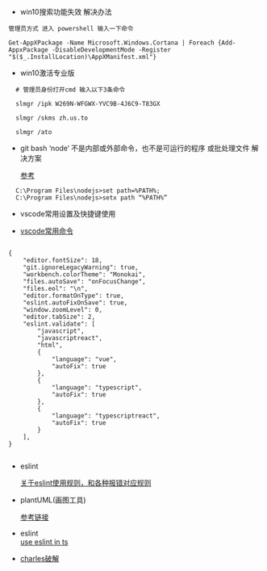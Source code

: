 <!--
 * @Author: zhangshipeng
 * @Description: 
 * @Date: 2021-01-04 13:53:08
 * @LastEditTime: 2021-01-15 11:50:18
-->


+ win10搜索功能失效 解决办法
```
管理员方式 进入 powershell 输入一下命令

Get-AppXPackage -Name Microsoft.Windows.Cortana | Foreach {Add-AppxPackage -DisableDevelopmentMode -Register "$($_.InstallLocation)\AppXManifest.xml"}

```
+ win10激活专业版

```
  # 管理员身份打开cmd 输入以下3条命令
  
  slmgr /ipk W269N-WFGWX-YVC9B-4J6C9-T83GX

  slmgr /skms zh.us.to

  slmgr /ato
```

+ git bash ‘node‘ 不是内部或外部命令，也不是可运行的程序 或批处理文件 解决方案

   [参考](https://blog.csdn.net/m0_37613019/article/details/108316113)
   
```
  C:\Program Files\nodejs>set path=%PATH%;
  C:\Program Files\nodejs>setx path “%PATH%”

```

+ vscode常用设置及快捷键使用

 - [vscode常用命令](https://blog.csdn.net/lhq186/article/details/78472081)

```
 
{
    "editor.fontSize": 18,
    "git.ignoreLegacyWarning": true,
    "workbench.colorTheme": "Monokai",
    "files.autoSave": "onFocusChange",
    "files.eol": "\n",
    "editor.formatOnType": true,
    "eslint.autoFixOnSave": true,
    "window.zoomLevel": 0,
    "editor.tabSize": 2,
    "eslint.validate": [
        "javascript",
        "javascriptreact",
        "html",
        {
            "language": "vue",
            "autoFix": true
        },
        {
            "language": "typescript",
            "autoFix": true
        },
        {
            "language": "typescriptreact",
            "autoFix": true
        }
    ],
}


```

+ eslint  

  [关于eslint使用规则，和各种报错对应规则](https://www.jianshu.com/p/421c66111c06)

+ plantUML(画图工具)

  [参考链接](https://ephen.me/2017/VSCode_PlantUML/)

+ eslint  
  [use eslint in ts](https://segmentfault.com/a/1190000019661168)

+ [charles破解](https://www.zzzmode.com/mytools/charles/)
